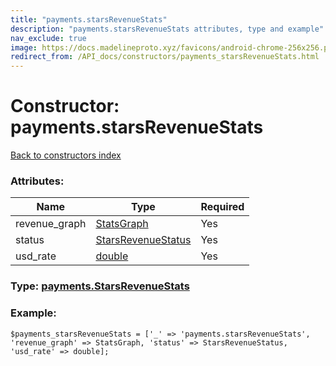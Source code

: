 ```yaml
---
title: "payments.starsRevenueStats"
description: "payments.starsRevenueStats attributes, type and example"
nav_exclude: true
image: https://docs.madelineproto.xyz/favicons/android-chrome-256x256.png
redirect_from: /API_docs/constructors/payments_starsRevenueStats.html
---
```

# Constructor: payments.starsRevenueStats  
[Back to constructors index](/API_docs/constructors/index.html)



### Attributes:

| Name     |    Type       | Required |
|----------|---------------|----------|
|revenue\_graph|[StatsGraph](/API_docs/types/StatsGraph.html) | Yes|
|status|[StarsRevenueStatus](/API_docs/types/StarsRevenueStatus.html) | Yes|
|usd\_rate|[double](/API_docs/types/double.html) | Yes|



### Type: [payments.StarsRevenueStats](/API_docs/types/payments.StarsRevenueStats.html)


### Example:

```
$payments_starsRevenueStats = ['_' => 'payments.starsRevenueStats', 'revenue_graph' => StatsGraph, 'status' => StarsRevenueStatus, 'usd_rate' => double];
```  
